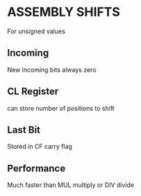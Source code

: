 # ASSEMBLY SHIFTS
For unsigned values

## Incoming
New incoming bits always zero

## CL Register
can store number of positions to shift

## Last Bit
Stored in CF carry flag

## Performance
Much faster than MUL multiply or DIV divide
